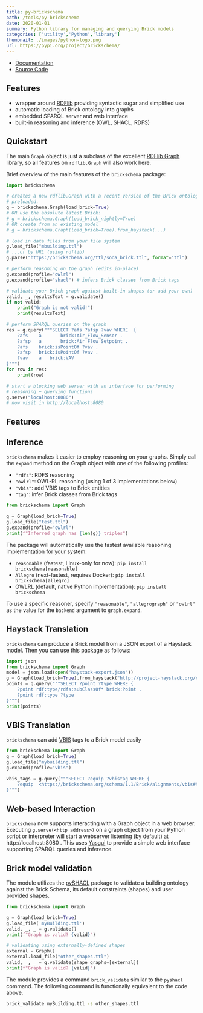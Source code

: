 ```yaml
---
title: py-brickschema
path: /tools/py-brickschema
date: 2020-01-01
summary: Python library for managing and querying Brick models
categories: ['utility','Python','library']
thumbnail: ./images/python-logo.png
url: https://pypi.org/project/brickschema/
---
```


- [Documentation](https://brickschema.readthedocs.io/en/latest/)
- [Source Code](https://github.com/BrickSchema/py-brickschema)

## Features

- wrapper around [RDFlib](https://github.com/RDFLib/rdflib) providing syntactic sugar and simplified use
- automatic loading of Brick ontology into graphs
- embedded SPARQL server and web interface
- built-in reasoning and inference (OWL, SHACL, RDFS)

## Quickstart

The main `Graph` object is just a subclass of the excellent [RDFlib Graph](https://rdflib.readthedocs.io/en/stable/) library, so all features on `rdflib.Graph` will also work here.

Brief overview of the main features of the `brickschema` package:

```python
import brickschema

# creates a new rdflib.Graph with a recent version of the Brick ontology
# preloaded.
g = brickschema.Graph(load_brick=True)
# OR use the absolute latest Brick:
# g = brickschema.Graph(load_brick_nightly=True)
# OR create from an existing model
# g = brickschema.Graph(load_brick=True).from_haystack(...)

# load in data files from your file system
g.load_file("mbuilding.ttl")
# ...or by URL (using rdflib)
g.parse("https://brickschema.org/ttl/soda_brick.ttl", format="ttl")

# perform reasoning on the graph (edits in-place)
g.expand(profile="owlrl")
g.expand(profile="shacl") # infers Brick classes from Brick tags

# validate your Brick graph against built-in shapes (or add your own)
valid, _, resultsText = g.validate()
if not valid:
    print("Graph is not valid!")
    print(resultsText)

# perform SPARQL queries on the graph
res = g.query("""SELECT ?afs ?afsp ?vav WHERE  {
    ?afs    a       brick:Air_Flow_Sensor .
    ?afsp   a       brick:Air_Flow_Setpoint .
    ?afs    brick:isPointOf ?vav .
    ?afsp   brick:isPointOf ?vav .
    ?vav    a   brick:VAV
}""")
for row in res:
    print(row)

# start a blocking web server with an interface for performing
# reasoning + querying functions
g.serve("localhost:8080")
# now visit in http://localhost:8080
```

## Features

## Inference

`brickschema` makes it easier to employ reasoning on your graphs. Simply call the `expand` method on the Graph object with one of the following profiles:
- `"rdfs"`: RDFS reasoning
- `"owlrl"`: OWL-RL reasoning (using 1 of 3 implementations below)
- `"vbis"`: add VBIS tags to Brick entities
- `"tag"`: infer Brick classes from Brick tags


```python
from brickschema import Graph

g = Graph(load_brick=True)
g.load_file("test.ttl")
g.expand(profile="owlrl")
print(f"Inferred graph has {len(g)} triples")
```


The package will automatically use the fastest available reasoning implementation for your system:

- `reasonable` (fastest, Linux-only for now): `pip install brickschema[reasonable]`
- `Allegro` (next-fastest, requires Docker): `pip install brickschema[allegro]`
- OWLRL (default, native Python implementation): `pip install brickschema`

To use a specific reasoner, specify `"reasonable"`, `"allegrograph"` or `"owlrl"` as the value for the `backend` argument to `graph.expand`.

## Haystack Translation

`brickschema` can produce a Brick model from a JSON export of a Haystack model.
Then you can use this package as follows:

```python
import json
from brickschema import Graph
model = json.load(open("haystack-export.json"))
g = Graph(load_brick=True).from_haystack("http://project-haystack.org/carytown#", model)
points = g.query("""SELECT ?point ?type WHERE {
    ?point rdf:type/rdfs:subClassOf* brick:Point .
    ?point rdf:type ?type
}""")
print(points)
```

## VBIS Translation

`brickschema` can add [VBIS](https://vbis.com.au/) tags to a Brick model easily

```python
from brickschema import Graph
g = Graph(load_brick=True)
g.load_file("mybuilding.ttl")
g.expand(profile="vbis")

vbis_tags = g.query("""SELECT ?equip ?vbistag WHERE {
    ?equip  <https://brickschema.org/schema/1.1/Brick/alignments/vbis#hasVBISTag> ?vbistag
}""")
```

## Web-based Interaction

`brickschema` now supports interacting with a Graph object in a web browser. Executing `g.serve(<http address>)` on a graph object from your Python script or interpreter will start a webserver listening (by default) at http://localhost:8080 . This uses [Yasgui](https://yasgui.triply.cc/) to provide a simple web interface supporting SPARQL queries and inference.


## Brick model validation

The module utilizes the [pySHACL](https://github.com/RDFLib/pySHACL) package to validate a building ontology against the Brick Schema, its default constraints (shapes) and user provided shapes.

```python
from brickschema import Graph

g = Graph(load_brick=True)
g.load_file('myBuilding.ttl')
valid, _, _ = g.validate()
print(f"Graph is valid? {valid}")

# validating using externally-defined shapes
external = Graph()
external.load_file("other_shapes.ttl")
valid, _, _ = g.validate(shape_graphs=[external])
print(f"Graph is valid? {valid}")
```

The module provides a command
`brick_validate` similar to the `pyshacl` command.  The following command is functionally
equivalent to the code above.
```bash
brick_validate myBuilding.ttl -s other_shapes.ttl
```
